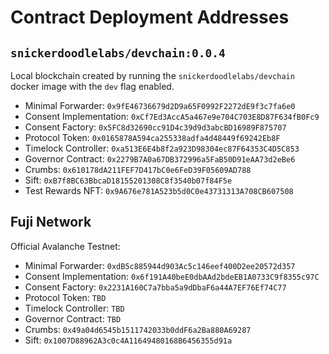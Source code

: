 # Contract Deployment Addresses

## `snickerdoodlelabs/devchain:0.0.4`

Local blockchain created by running the `snickerdoodlelabs/devchain` docker image with the `dev` flag enabled.

- Minimal Forwarder: `0x9fE46736679d2D9a65F0992F2272dE9f3c7fa6e0`
- Consent Implementation: `0xCf7Ed3AccA5a467e9e704C703E8D87F634fB0Fc9`
- Consent Factory: `0x5FC8d32690cc91D4c39d9d3abcBD16989F875707`
- Protocol Token: `0x0165878A594ca255338adfa4d48449f69242Eb8F`
- Timelock Controller: `0xa513E6E4b8f2a923D98304ec87F64353C4D5C853`
- Governor Contract: `0x2279B7A0a67DB372996a5FaB50D91eAA73d2eBe6`
- Crumbs: `0x610178dA211FEF7D417bC0e6FeD39F05609AD788`
- Sift: `0xB7f8BC63BbcaD18155201308C8f3540b07f84F5e`
- Test Rewards NFT: `0x9A676e781A523b5d0C0e43731313A708CB607508`

## Fuji Network

Official Avalanche Testnet:

- Minimal Forwarder: `0xdB5c885944d903Ac5c146eef400D2ee20572d357`
- Consent Implementation: `0x6f191A40beE0dbAAd2bdeEB1A0733C9f8355c97C`
- Consent Factory: `0x2231A160C7a7bba5a9dDbaF6a44A7EF76Ef74C77`
- Protocol Token: `TBD`
- Timelock Controller: `TBD`
- Governor Contract: `TBD`
- Crumbs: `0x49a04d6545b1511742033b0ddF6a2Ba880A69287`
- Sift: `0x1007D88962A3c0c4A11649480168B6456355d91a`
